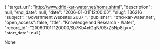 {
  "target_url": "http://www.dfid-kar-water.net/home.shtml", 
  "description": null, 
  "end_date": null, 
  "date": "2006-01-01T12:00:00", 
  "slug": 136216, 
  "subject": "Government Websites 2007 ", 
  "publisher": "dfid-kar-water.net", 
  "open_access": false, 
  "title": "Knowledge and Research - Water", 
  "record_id": "20060101T120000/Sb7Kb4ntGqN/0SkZ5Np8ig==", 
  "start_date": null
}

None